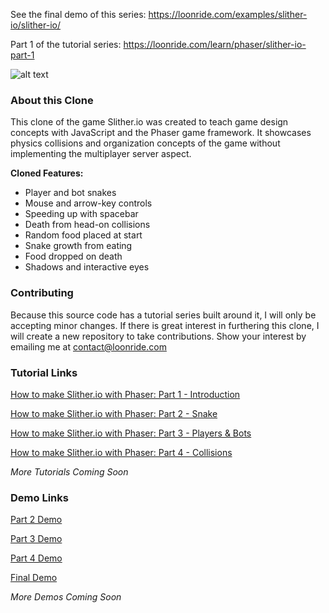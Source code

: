 See the final demo of this series: https://loonride.com/examples/slither-io/slither-io/

Part 1 of the tutorial series: https://loonride.com/learn/phaser/slither-io-part-1

![alt text](https://firebasestorage.googleapis.com/v0/b/loon-ride-webpage.appspot.com/o/media%2F-Ko8Qs0e-jOLtO9GX2Va?alt=media&token=91332f8c-453b-438c-a89f-b65223529acc "how to make Slither.io Part 1")


### About this Clone

This clone of the game Slither.io was created to teach game design concepts with JavaScript and the Phaser game framework. It showcases physics collisions and organization concepts of the game without implementing the multiplayer server aspect.

**Cloned Features:**

* Player and bot snakes
* Mouse and arrow-key controls
* Speeding up with spacebar
* Death from head-on collisions
* Random food placed at start
* Snake growth from eating
* Food dropped on death
* Shadows and interactive eyes


### Contributing

Because this source code has a tutorial series built around it, I will only be accepting minor changes. If there is great interest in furthering this clone, I will create a new repository to take contributions. Show your interest by emailing me at contact@loonride.com


### Tutorial Links

<a href="https://loonride.com/learn/phaser/slither-io-part-1">How to make Slither.io with Phaser: Part 1 - Introduction</a>

<a href="https://loonride.com/learn/phaser/slither-io-part-2">How to make Slither.io with Phaser: Part 2 - Snake</a>

<a href="https://loonride.com/learn/phaser/slither-io-part-3">How to make Slither.io with Phaser: Part 3 - Players & Bots</a>

<a href="https://loonride.com/learn/phaser/slither-io-part-4">How to make Slither.io with Phaser: Part 4 - Collisions</a>

*More Tutorials Coming Soon*


### Demo Links

<a href="https://loonride.com/examples/slither-io/part-2/">Part 2 Demo</a>

<a href="https://loonride.com/examples/slither-io/part-3/">Part 3 Demo</a>

<a href="https://loonride.com/examples/slither-io/part-3/">Part 4 Demo</a>

<a href="https://loonride.com/examples/slither-io/part-3/">Final Demo</a>

*More Demos Coming Soon*
